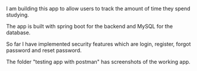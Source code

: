 I am building this app to allow users to track the amount of time they spend studying.

The app is built with spring boot for the backend and MySQL for the database.

So far I have implemented security features which are login, register, forgot password and reset password.

The folder "testing app with postman" has screenshots of the working app.